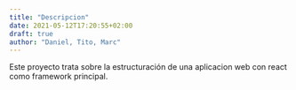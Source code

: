 ```yaml
---
title: "Descripcion"
date: 2021-05-12T17:20:55+02:00
draft: true
author: "Daniel, Tito, Marc"
---
```


Este proyecto trata sobre la estructuración de una aplicacion web con react como framework principal.

